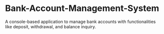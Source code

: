 # Bank-Account-Management-System
 A console-based application to manage bank accounts with functionalities like deposit, withdrawal, and balance inquiry.
